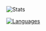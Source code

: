![Stats](https://github-readme-stats.vercel.app/api?username=itzskyreed&show_icons=true&theme=radical)

[![Languages](https://github-readme-stats.vercel.app/api/top-langs/?username=itzskyreed&layout=compact&card_width=465&theme=radical)](https://github.com/anuraghazra/github-readme-stats)
